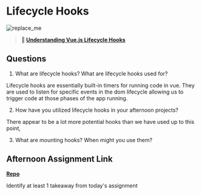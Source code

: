 # Lifecycle Hooks

![replace_me](https://codeworks.blob.core.windows.net/public/assets/img/illustrations/placeholder.svg)

> **📖 [Understanding Vue.js Lifecycle Hooks](https://codeworksacademy.com/fs-student-guide/resources/wk6/03-Vue-Lifecycle-Hooks)**

## Questions

1. What are lifecycle hooks? What are lifecycle hooks used for?

Lifecycle hooks are essentially built-in timers for running code in vue. They are used to listen for specific events in the dom lifecycle allowing us to trigger code at those phases of the app running.

2. How have you utilized lifecycle hooks in your afternoon projects?

There appear to be a lot more potential hooks than we have used up to this point, 

3. What are mounting hooks? When might you use them?

## Afternoon Assignment Link

**[Repo](https://github.com/chris-hildebrandt/<ASSIGNMENT_REPO>)**

Identify at least 1 takeaway from today's assignment

